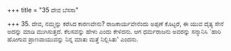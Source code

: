 +++
title = "35 ದೇವ ಬೆಸಸಾ"

+++
35. ದೇವ, ನಮ್ಮನ್ನು ಕರೆಸಿದ ಕಾರಣವೇನು? ರಾಜಕಾರ್ಯವೇನೆಂದು ಅಪ್ಪಣೆ ಕೊಟ್ಟರೆ, ಈ ಯುವ  ದೈತ್ಯ ಸೇನೆ ಅದನ್ನು ಮಾಡಿ ಮುಗಿಸುತ್ತದೆ. ಕೆಲಸವನ್ನು ಹೇಳು ಎಂದು ಕೇಳಿದನು. ಆಗ ಧರ್ಮರಾಜನು ಅವರನ್ನು ಸನ್ಮಾನಿಸಿ `ಹಾರಿ ಹೋಗುವ ಪ್ರಾಣವಾಯುವನ್ನು ನಿನ್ನ ಮಾತು ಮತ್ತೆ ನಿಲ್ಲಿಸಿತು' ಎಂದನು.